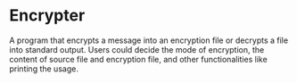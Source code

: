 # Encrypter
A program that encrypts a message into an encryption file or decrypts a file into standard output. Users could decide the mode of encryption, the content of source file and encryption file, and other functionalities like printing the usage. 
